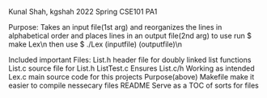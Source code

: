 Kunal Shah, kgshah
2022 Spring CSE101 PA1

Purpose:
Takes an input file(1st arg) and reorganizes the lines in alphabetical order and 
places lines in an output file(2nd arg) to use run $ make Lex\n
then use $ ./Lex (inputfile) (outputfile)\n

Included important Files:
List.h                      header file for doubly linked list functions
List.c                      source file for List.h
ListTest.c                  Ensures List.c/h Working as intended
Lex.c                       main source code for this projects Purpose(above)
Makefile                    make it easier to compile nessecary files
README                      Serve as a TOC of sorts for files


